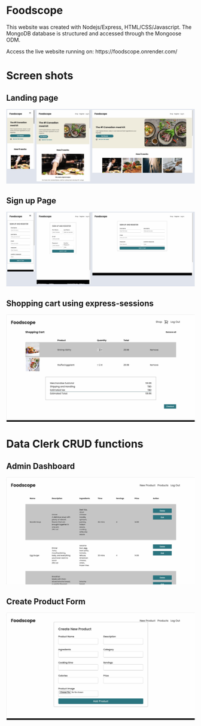 # Foodscope

<p>This website was created with Nodejs/Express, HTML/CSS/Javascript.  The MongoDB database is structured and accessed through the Mongoose ODM.</p>

<p>Access the live website running on: https://foodscope.onrender.com/ </p>

# Screen shots

<h2>Landing page</h2>

<img src="./static/images/Untitled3.jpg">

<h2>Sign up Page</h2>
<img src="./static/images/sign-up.jpg">

<h2>Shopping cart using express-sessions</h2>
<img src="./static/images/Shopping_cart.jpg">

<h1>Data Clerk CRUD functions</h1>

<h2>Admin Dashboard</h2>
<img src="./static/images/data_clerk_products.jpg">

<h2>Create Product Form</h2>
<img src="./static/images/data_clerk_create.jpg">
